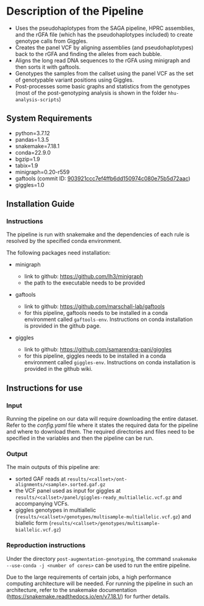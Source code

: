 # Description of the Pipeline

- Uses the pseudohaplotypes from the SAGA pipeline, HPRC assemblies, and the rGFA file (which has the pseudohaplotypes included) to create genotype calls from Giggles.
- Creates the panel VCF by aligning assemblies (and pseudohaplotypes) back to the rGFA and finding the alleles from each bubble.
- Aligns the long read DNA sequences to the rGFA using minigraph and then sorts it with gaftools.
- Genotypes the samples from the callset using the panel VCF as the set of genotypable variant positions using Giggles.
- Post-processes some basic graphs and statistics from the genotypes (most of the post-genotyping analysis is shown in the folder `hhu-analysis-scripts`)

## System Requirements

- python=3.7.12
- pandas=1.3.5
- snakemake=7.18.1
- conda=22.9.0
- bgzip=1.9
- tabix=1.9
- minigraph=0.20-r559
- gaftools (commit ID: [903921ccc7ef4ffb6dd150974c080e75b5d72aac](https://github.com/marschall-lab/gaftools/tree/903921ccc7ef4ffb6dd150974c080e75b5d72aac))
- giggles=1.0

## Installation Guide

### Instructions

The pipeline is run with snakemake and the dependencies of each rule is resolved by the specified conda environment.

The following packages need installation:

- minigraph
    - link to github: https://github.com/lh3/minigraph
    - the path to the executable needs to be provided

- gaftools
    - link to github: https://github.com/marschall-lab/gaftools
    - for this pipeline, gaftools needs to be installed in a conda environment called `gaftools-env`. Instructions on conda installation is provided in the github page.

- giggles
    - link to github: https://github.com/samarendra-pani/giggles
    - for this pipeline, giggles needs to be installed in a conda environment called `giggles-env`. Instructions on conda installation is provided in the github wiki.

## Instructions for use

### Input

Running the pipeline on our data will require downloading the entire dataset. Refer to the *config.yaml* file where it states the required data for the pipeline and where to download them. The required directories and files need to be specified in the variables and then the pipeline can be run.

### Output

The main outputs of this pipeline are:

- sorted GAF reads at `results/<callset>/ont-alignments/<sample>.sorted.gaf.gz`
- the VCF panel used as input for giggles at `results/<callset>/panel/giggles-ready_multiallelic.vcf.gz` and accompanying VCFs.
- giggles genotypes in multiallelic (`results/<callset>/genotypes/multisample-multiallelic.vcf.gz`) and biallelic form (`results/<callset>/genotypes/multisample-biallelic.vcf.gz`)

### Reproduction instructions

Under the directory `post-augmentation-genotyping`, the command `snakemake --use-conda -j <number of cores>` can be used to run the entire pipeline.

Due to the large requirements of certain jobs, a high performance computing architecture will be needed. For running the pipeline in such an architecture, refer to the snakemake documentation (https://snakemake.readthedocs.io/en/v7.18.1/) for further details.
